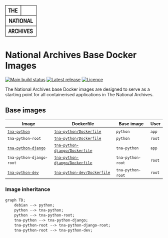 <img src="https://raw.githubusercontent.com/nationalarchives/tna-frontend/main/src/nationalarchives/assets/images/tna-square-logo.svg" alt="The National Archives logo" title="The National Archives" width="100" />

# National Archives Base Docker Images

[![Main build status](https://img.shields.io/github/actions/workflow/status/nationalarchives/docker/build.yml?style=flat-square&event=push&branch=main)](https://github.com/nationalarchives/docker/actions/workflows/build.yml?query=branch%3Amain)
[![Latest release](https://img.shields.io/github/v/release/nationalarchives/docker?style=flat-square&logo=github&logoColor=white&sort=semver)](https://github.com/nationalarchives/docker/releases)
[![Licence](https://img.shields.io/github/license/nationalarchives/docker?style=flat-square)](https://github.com/nationalarchives/docker/blob/main/LICENCE)

The National Archives base Docker images are designed to serve as a starting point for all containerised applications in The National Archives.

## Base images

| Image                                           | Dockerfile                                                            | Base image        | User   |
| ----------------------------------------------- | --------------------------------------------------------------------- | ----------------- | ------ |
| [`tna-python`](docker/tna-python)               | [`tna-python/Dockerfile`](docker/tna-python/Dockerfile)               | `python`          | `app`  |
| `tna-python-root`                               | [`tna-python/Dockerfile`](docker/tna-python/Dockerfile)               | `python`          | `root` |
| [`tna-python-django`](docker/tna-python-django) | [`tna-python-django/Dockerfile`](docker/tna-python-django/Dockerfile) | `tna-python`      | `app`  |
| `tna-python-django-root`                        | [`tna-python-django/Dockerfile`](docker/tna-python-django/Dockerfile) | `tna-python-root` | `root` |
| [`tna-python-dev`](docker/tna-python-dev)       | [`tna-python-dev/Dockerfile`](docker/tna-python-dev/Dockerfile)       | `tna-python-root` | `root` |

### Image inheritance

```mermaid
graph TD;
    debian --> python;
    python --> tna-python;
    python --> tna-python-root;
    tna-python --> tna-python-django;
    tna-python-root --> tna-python-django-root;
    tna-python-root --> tna-python-dev;
```
